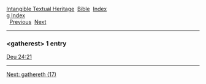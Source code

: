 [Intangible Textual Heritage](../../index)  [Bible](../index) 
[Index](index)   
[g Index](_g_)  
  [Previous](c04651)  [Next](c04653) 

------------------------------------------------------------------------

### &lt;gatherest&gt; 1 entry

[Deu 24:21](../kjv/deu024.htm#021)  

------------------------------------------------------------------------

[Next: gathereth (17)](c04653)
